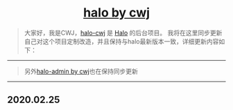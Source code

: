 
<h1 align="center"><a href="https://github.com/chenweijiSun/halo/tree/halo-cwj" target="_blank">halo by cwj</a></h1>

> 大家好，我是CWJ，[halo-cwj](https://github.com/chenweijiSun/halo/tree/halo-cwj) 是 [Halo](https://github.com/halo-dev/halo) 的后台项目。
我将在这里同步更新自己对这个项目定制改造，并且保持与halo最新版本一致，详细更新内容如下：
------------------------------
>另外[halo-admin by cwj](https://github.com/chenweijiSun/halo-admin/tree/halo-admin-cwj)也在保持同步更新
------------------------------
## 2020.02.25

